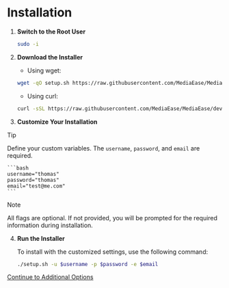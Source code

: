 # Installation

1. **Switch to the Root User**

    ```bash
    sudo -i
    ```

2. **Download the Installer**
    - Using wget:
  
    ```bash
    wget -qO setup.sh https://raw.githubusercontent.com/MediaEase/MediaEase/develop/setup.sh && chmod +x setup.sh
    ```
    - Using curl:

    ```bash
    curl -sSL https://raw.githubusercontent.com/MediaEase/MediaEase/develop/setup.sh -o setup.sh && chmod +x setup.sh
    ```

3. **Customize Your Installation**

> [!TIP]
> Define your custom variables. The `username`, `password`, and `email` are required.

    ```bash
    username="thomas"
    password="thomas"
    email="test@me.com"
    ```

> [!NOTE]
> All flags are optional. If not provided, you will be prompted for the required information during installation.

4. **Run the Installer**

    To install with the customized settings, use the following command:

    ```bash
    ./setup.sh -u $username -p $password -e $email
    ```

[Continue to Additional Options](additional-options.md)

